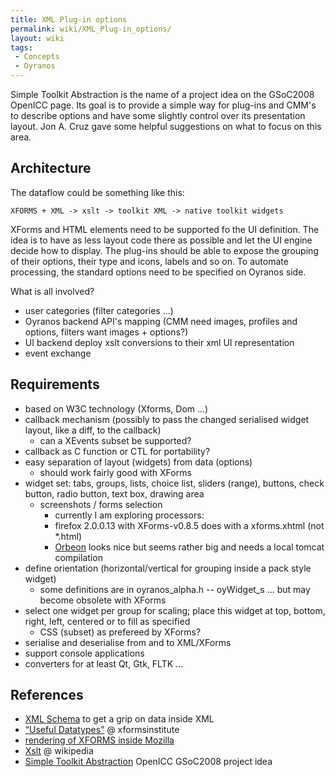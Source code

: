 ```yaml
---
title: XML Plug-in options
permalink: wiki/XML_Plug-in_options/
layout: wiki
tags:
 - Concepts
 - Oyranos
---
```


Simple Toolkit Abstraction is the name of a project idea on the GSoC2008
OpenICC page. Its goal is to provide a simple way for plug-ins and CMM's
to describe options and have some slightly control over its presentation
layout. Jon A. Cruz gave some helpful suggestions on what to focus on
this area.

Architecture
------------

The dataflow could be something like this:

`XFORMS + XML -> xslt -> toolkit XML -> native toolkit widgets`

XForms and HTML elements need to be supported fo the UI definition. The
idea is to have as less layout code there as possible and let the UI
engine decide how to display. The plug-ins should be able to expose the
grouping of their options, their type and icons, labels and so on. To
automate processing, the standard options need to be specified on
Oyranos side.

What is all involved?

-   user categories (filter categories ...)
-   Oyranos backend API's mapping (CMM need images, profiles and
    options, filters want images + options?)
-   UI backend deploy xslt conversions to their xml UI representation
-   event exchange

Requirements
------------

-   based on W3C technology (Xforms, Dom ...)
-   callback mechanism (possibly to pass the changed serialised widget
    layout, like a diff, to the callback)
    -   can a XEvents subset be supported?
-   callback as C function or CTL for portability?
-   easy separation of layout (widgets) from data (options)
    -   should work fairly good with XForms
-   widget set: tabs, groups, lists, choice list, sliders (range),
    buttons, check button, radio button, text box, drawing area
    -   screenshots / forms selection
        -   currently I am exploring processors:
        -   firefox 2.0.0.13 with XForms-v0.8.5 does with a xforms.xhtml
            (not \*.html)
        -   [Orbeon](http://www.orbeon.com) looks nice but seems rather
            big and needs a local tomcat compilation
-   define orientation (horizontal/vertical for grouping inside a pack
    style widget)
    -   some definitions are in oyranos\_alpha.h -- oyWidget\_s ... but
        may become obsolete with XForms
-   select one widget per group for scaling; place this widget at top,
    bottom, right, left, centered or to fill as specified
    -   CSS (subset) as prefereed by XForms?
-   serialise and deserialise from and to XML/XForms
-   support console applications
-   converters for at least Qt, Gtk, FLTK ...

References
----------

-   [XML Schema](http://www.w3.org/TR/xmlschema-2/#built-in-datatypes)
    to get a grip on data inside XML
-   [“Useful
    Datatypes”](http://xformsinstitute.com/essentials/browse/book.php#ch04-6-fm2xml)
    @ xformsinstitute
-   [rendering of XFORMS inside
    Mozilla](http://developer.mozilla.org/en/docs/XForms)
-   [Xslt](http://en.wikipedia.org/wiki/Xslt) @ wikipedia
-   [Simple Toolkit
    Abstraction](http://www.freedesktop.org/wiki/OpenIccForGoogleSoC2008#head-07e05f69f1b4e331ba0d3741dc06ba53ae728459)
    OpenICC GSoC2008 project idea

